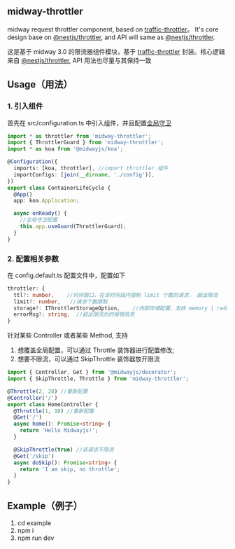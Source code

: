 ## midway-throttler

midway request throttler component, based on [traffic-throttler](https://www.npmjs.com/package/traffic-throttler)。 It's core design base on [@nestjs/throttler](https://www.npmjs.com/package/@nestjs/throttler), and API will same as [@nestjs/throttler](https://www.npmjs.com/package/@nestjs/throttler).

这是基于 midway 3.0 的限流器组件模块，基于 [traffic-throttler](https://www.npmjs.com/package/traffic-throttler) 封装。核心逻辑来自 [@nestjs/throttler](https://www.npmjs.com/package/@nestjs/throttler), API 用法也尽量与其保持一致

## Usage（用法）

### 1. 引入组件

首先在 src/configuration.ts 中引入组件，并且配置[全局守卫](https://midwayjs.org/docs/guard#%E5%85%A8%E5%B1%80%E5%AE%88%E5%8D%AB)

```typescript
import * as throttler from 'midway-throttler';
import { ThrottlerGuard } from 'midway-throttler';
import * as koa from '@midwayjs/koa';

@Configuration({
  imports: [koa, throttler], //import throttler 组件
  importConfigs: [join(__dirname, './config')],
})
export class ContainerLifeCycle {
  @App()
  app: koa.Application;

  async onReady() {
    //全局守卫配置
    this.app.useGuard(ThrottlerGuard);
  }
}
```

### 2. 配置相关参数

在 config.default.ts 配置文件中，配置如下

```typescript
throttler: {
  ttl?: number,    //时间窗口，在该时间段内限制 limit 个数的请求， 超出限流
  limit?: number,   //请求个数限制
  storage?: IThrottlerStorageOption,    //内部存储配置，支持 memory | redis 两种存储方式
  errorMsg?: string,  //超出限流后的报错信息
}
```

针对某些 Controller 或者某些 Method, 支持

1. 想覆盖全局配置，可以通过 Throttle 装饰器进行配置修改;
2. 想要不限流，可以通过 SkipThrottle 装饰器放开限流

```typescript
import { Controller, Get } from '@midwayjs/decorator';
import { SkipThrottle, Throttle } from 'midway-throttler';

@Throttle(2, 20) //重新配置
@Controller('/')
export class HomeController {
  @Throttle(1, 10) //重新配置
  @Get('/')
  async home(): Promise<string> {
    return 'Hello Midwayjs!';
  }

  @SkipThrottle(true) //该请求不限流
  @Get('/skip')
  async doSkip(): Promise<string> {
    return 'I am skip, no throttle';
  }
}
```

## Example（例子）

1. cd example
2. npm i
3. npm run dev
